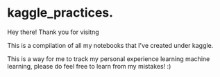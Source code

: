 # kaggle_practices.

Hey there! Thank you for visitng

This is a compilation of all my notebooks that I've created under kaggle.

This is a way for me to track my personal experience learning machine learning, please do feel free to learn from my mistakes! :)
